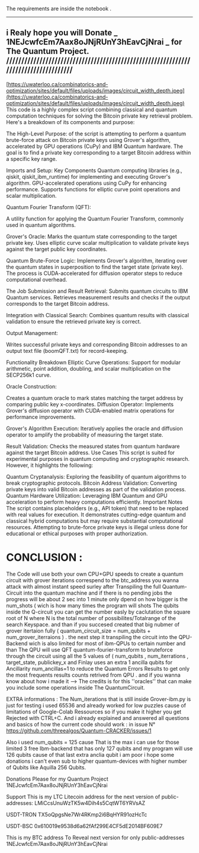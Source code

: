 The requirements are inside the notebook .
_________________________________________________________________________________________
i Realy hope you will Donate _ 1NEJcwfcEm7Aax8oJNjRUnY3hEavCjNrai _  for The Quantum Project.
///////////////////////////////////////////////////////////////////////////////////
------------------------------------------------------------------------------------------
[https://uwaterloo.ca/combinatorics-and-optimization/sites/default/files/uploads/images/circuit_width_depth.jpeg](https://uwaterloo.ca/combinatorics-and-optimization/sites/default/files/uploads/images/circuit_width_depth.jpeg)
This code is a highly complex script combining classical and quantum computation techniques for solving the Bitcoin private key retrieval problem. Here's a breakdown of its components and purpose:

The High-Level Purpose:
of the script is attempting to perform a quantum brute-force attack on Bitcoin private keys using Grover's algorithm, accelerated by GPU operations (CuPy) and IBM Quantum hardware. The goal is to find a private key corresponding to a target Bitcoin address within a specific key range.


Imports and Setup:
Key Components
Quantum computing libraries (e.g., qiskit, qiskit_ibm_runtime) for implementing and executing Grover's algorithm.
GPU-accelerated operations using CuPy for enhancing performance.
Supports functions for elliptic curve point operations and scalar multiplication.


Quantum Fourier Transform (QFT):

A utility function for applying the Quantum Fourier Transform, commonly used in quantum algorithms.

Grover's Oracle:
Marks the quantum state corresponding to the target private key.
Uses elliptic curve scalar multiplication to validate private keys against the target public key coordinates.

Quantum Brute-Force Logic:
Implements Grover's algorithm, iterating over the quantum states in superposition to find the target state (private key).
The process is CUDA-accelerated for diffusion operator steps to reduce computational overhead.

The Job Submission and Result Retrieval:
Submits quantum circuits to IBM Quantum services.
Retrieves measurement results and checks if the output corresponds to the target Bitcoin address.

Integration with Classical Search:
Combines quantum results with classical validation to ensure the retrieved private key is correct.


Output Management:

Writes successful private keys and corresponding Bitcoin addresses to an output text file (boomQFT.txt) for record-keeping.

Functionality Breakdown
Elliptic Curve Operations:
Support for modular arithmetic, point addition, doubling, and scalar multiplication on the SECP256k1 curve.


Oracle Construction:

Creates a quantum oracle to mark states matching the target address by comparing public key x-coordinates.
Diffusion Operator:
Implements Grover's diffusion operator with CUDA-enabled matrix operations for performance improvements.

Grover's Algorithm Execution:
Iteratively applies the oracle and diffusion operator to amplify the probability of measuring the target state.

Result Validation:
Checks the measured states from quantum hardware against the target Bitcoin address.
Use Cases
This script is suited for experimental purposes in quantum computing and cryptographic research. However, it highlights the following:

Quantum Cryptanalysis: Exploring the feasibility of quantum algorithms to break cryptographic protocols.
Bitcoin Address Validation: Converting private keys into valid Bitcoin addresses as part of the validation process.
Quantum Hardware Utilization: Leveraging IBM Quantum and GPU acceleration to perform heavy computations efficiently.
Important Notes
The script contains placeholders (e.g., API token) that need to be replaced with real values for execution.
It demonstrates cutting-edge quantum and classical hybrid computations but may require substantial computational resources.
Attempting to brute-force private keys is illegal unless done for educational or ethical purposes with proper authorization.



# CONCLUSION : 

The Code will use both your own CPU+GPU speeds to create a quantum circuit with grover iterations correspend to the btc_address you wanna attack with almost instant speed surley after Transpiling the full Quantum-Circuit into the quantum machine and if there is no pending jobs the progress will be about 2 sec into 1 minute only dpend on how bigger is the num_shots ( wich is how many times the program will shots The qubits inside the Q-circuit
you can get the number easly by caclutation the square root of N where N is the total number of possibilites/Totalrange of the search Keyspace. and than if you succesed created that big nubmer of grover itertaion fully ( quantum_circuit_size = num_qubits + num_grover_iterraions ) .
the next step it transpiling the circuit into the QPU-Backend wich is also limited for most of ibm-QPUs to certain number and than The QPU will use QFT quantum-fourier-transform to bruteforce through the circuit using all the 5 values of ( num_qubits , num_iterrations , target_state, publickey_x and Finlay uses an extra 1 ancilla qubits for Ancillarity num_ancillas=1 to reduce the Quantum Errors Results to get only the most frequents results counts retrived from QPU .
and if you wanna know about how i made it --> The credits is for this ''oracles'' that can make you include some operations inside The QuantumCircuit.

EXTRA informations :
The Num_iterations that is still inside Grover-ibm.py is just for testing i used 65536 and already worked for low puzzles cause of limitations of Google-Colab Ressources so if you make it higher you get Rejected with CTRL+C. And i already explained and answered all questions and basics of how the current code should work : in issue N° https://github.com/threealgos/Quantum-CRACKER/issues/1

Also i used num_qubits = 125 cause That is the max i can use for those limited 3 free Ibm-backend that has only 127 qubits and my program will use 126 qubits cause of that last extra anclia qubit
i am poor i hope some donations i can't even sub to higher quantum-devices with higher number of Qubits like Aquilla 256 Qubits.









Donations Please for my Quantum Project 1NEJcwfcEm7Aax8oJNjRUnY3hEavCjNrai

Support This is my LTC Litecoin address for the next version of public-addresses: LMiCcsUnuWzTK5w4Dih4s5CqtWT6YRVsAZ

USDT-TRON TX5oQpgsNe7Wr4RKmp2i6BqHYR91ozHcTc

USDT-BSC 0x610019e9538d6a62fAf299E4CF5dE2014BF609E7

This is my BTC  address To Reveal next version for only public-addresses 1NEJcwfcEm7Aax8oJNjRUnY3hEavCjNrai

